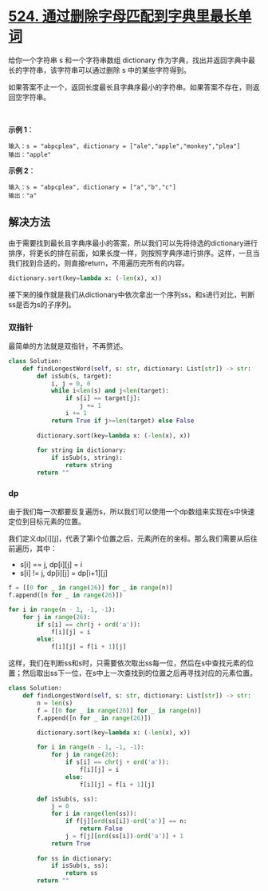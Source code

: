 # [524. 通过删除字母匹配到字典里最长单词](https://leetcode-cn.com/problems/longest-word-in-dictionary-through-deleting/)

给你一个字符串 s 和一个字符串数组 dictionary 作为字典，找出并返回字典中最长的字符串，该字符串可以通过删除 s 中的某些字符得到。

如果答案不止一个，返回长度最长且字典序最小的字符串。如果答案不存在，则返回空字符串。

 

**示例 1**：
```
输入：s = "abpcplea", dictionary = ["ale","apple","monkey","plea"]
输出："apple"
```

**示例 2**：
```
输入：s = "abpcplea", dictionary = ["a","b","c"]
输出："a"
```


## 解决方法

由于需要找到最长且字典序最小的答案，所以我们可以先将待选的dictionary进行排序，将更长的排在前面，如果长度一样，则按照字典序进行排序。这样，一旦当我们找到合适的，则直接return，不用遍历完所有的内容。

```py
dictionary.sort(key=lambda x: (-len(x), x))
```

接下来的操作就是我们从dictionary中依次拿出一个序列ss，和s进行对比，判断ss是否为s的子序列。

### 双指针

最简单的方法就是双指针，不再赘述。

```py
class Solution:
    def findLongestWord(self, s: str, dictionary: List[str]) -> str:        
        def isSub(s, target):
            i, j = 0, 0
            while i<len(s) and j<len(target):
                if s[i] == target[j]:
                    j += 1
                i += 1
            return True if j>=len(target) else False
        
        dictionary.sort(key=lambda x: (-len(x), x))
        
        for string in dictionary:
            if isSub(s, string):
                return string
        return ""
```

### dp

由于我们每一次都要反复遍历s，所以我们可以使用一个dp数组来实现在s中快速定位到目标元素的位置。

我们定义dp[i][j]，代表了第i个位置之后，元素j所在的坐标。那么我们需要从后往前遍历，其中：
* s[i] == j, dp[i][j] = i
* s[i] != j, dp[i][j] = dp[i+1][j]

```py
f = [[0 for _ in range(26)] for _ in range(n)]
f.append([n for _ in range(26)])

for i in range(n - 1, -1, -1):
    for j in range(26):
        if s[i] == chr(j + ord('a')):
            f[i][j] = i
        else:
            f[i][j] = f[i + 1][j]
```

这样，我们在判断ss和s时，只需要依次取出ss每一位，然后在s中查找元素的位置；然后取出ss下一位，在s中上一次查找到的位置之后再寻找对应的元素位置。

```py
class Solution:
    def findLongestWord(self, s: str, dictionary: List[str]) -> str:
        n = len(s)
        f = [[0 for _ in range(26)] for _ in range(n)]
        f.append([n for _ in range(26)])

        dictionary.sort(key=lambda x: (-len(x), x))
        
        for i in range(n - 1, -1, -1):
            for j in range(26):
                if s[i] == chr(j + ord('a')):
                    f[i][j] = i
                else:
                    f[i][j] = f[i + 1][j]

        def isSub(s, ss):
            j = 0
            for i in range(len(ss)):
                if f[j][ord(ss[i])-ord('a')] == n:
                    return False
                j = f[j][ord(ss[i])-ord('a')] + 1
            return True
        
        for ss in dictionary:
            if isSub(s, ss):
                return ss
        return ""
```